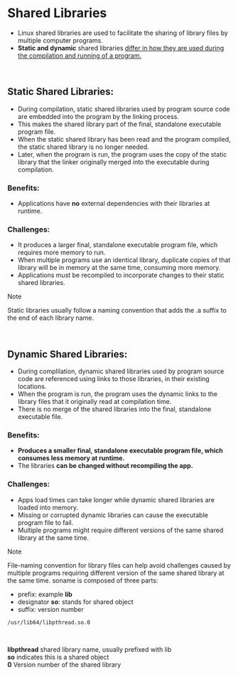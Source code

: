 # Shared Libraries

- Linux shared libraries are used to facilitate the sharing of library files by multiple computer programs.  
- **Static and dynamic** shared libraries <ins>differ in how they are used during the compilation and running of a program.</ins>

<br>

## Static Shared Libraries:
- During compilation, static shared libraries used by program source code are embedded into the program by the linking process.
- This makes the shared library part of the final, standalone executable program file.
- When the static shared library has been read and the program compiled, the static shared library is no longer needed.
- Later, when the program is run, the program uses the copy of the static library that the linker originally merged into the executable during compilation.

### Benefits:
- Applications have **no** external dependencies with their libraries at runtime.

### Challenges:
- It produces a larger final, standalone executable program file, which requires more memory to run.
- When multiple programs use an identical library, duplicate copies of that library will be in memory at the same time, consuming more memory.
- Applications must be recompiled to incorporate changes to their static shared libraries.

> [!NOTE]
> Static libraries usually follow a naming convention that adds the .a suffix to the end of each library name.

<br>

## Dynamic Shared Libraries:
- During complilation, dynamic shared libraries used by program source code are referenced using links to those libraries, in their existing locations.
- When the program is run, the program uses the dynamic links to the library files that it originally read at compilation time.
- There is no merge of the shared libraries into the final, standalone executable file.

### Benefits:
- **Produces a smaller final, standalone executable program file, which consumes less memory at runtime.**
- The libraries **can be changed without recompiling the app.**

### Challenges:
- Apps load times can take longer while dynamic shared libraries are loaded into memory.
- Missing or corrupted dynamic libraries can cause the executable program file to fail.
- Multiple programs might require different versions of the same shared library at the same time.

> [!NOTE]
> File-naming convention for library files can help avoid challenges caused by multiple programs
> requiring different version of the same shared library at the same time.
> soname is composed of three parts:
* prefix: example **lib**
* designator **so**: stands for shared object
* suffix: version number
```
/usr/lib64/libpthread.so.0
```
<br>

**libpthread** shared library name, usually prefixed with lib  
**so** indicates this is a shared object  
**0** Version number of the shared library